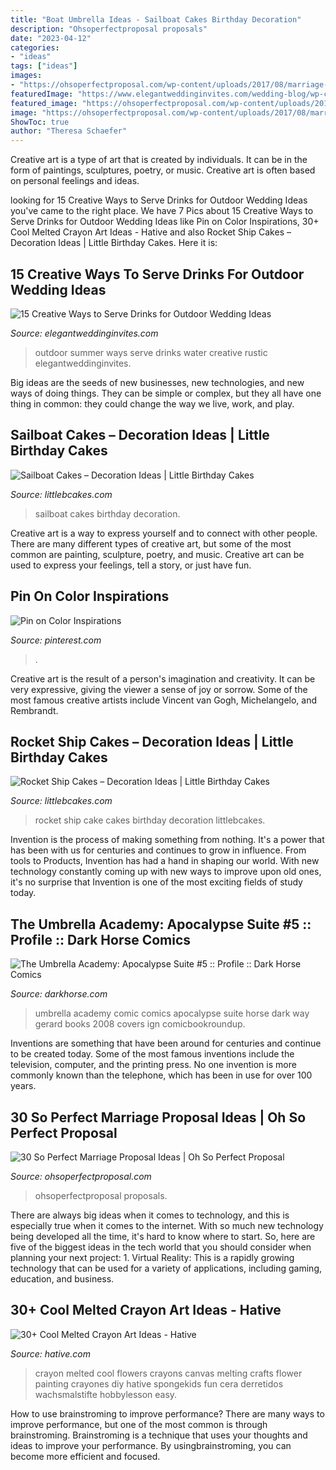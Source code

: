 ```yaml
---
title: "Boat Umbrella Ideas - Sailboat Cakes Birthday Decoration"
description: "Ohsoperfectproposal proposals"
date: "2023-04-12"
categories:
- "ideas"
tags: ["ideas"]
images:
- "https://ohsoperfectproposal.com/wp-content/uploads/2017/08/marriage-proposal-marry-me-from-rose-petals-ideas-jacquefinejewellery.jpg"
featuredImage: "https://www.elegantweddinginvites.com/wedding-blog/wp-content/uploads/2015/06/water-serve-ideas-for-summer-outdoor-wedding-ideas.jpg"
featured_image: "https://ohsoperfectproposal.com/wp-content/uploads/2017/08/marriage-proposal-marry-me-from-rose-petals-ideas-jacquefinejewellery.jpg"
image: "https://ohsoperfectproposal.com/wp-content/uploads/2017/08/marriage-proposal-marry-me-from-rose-petals-ideas-jacquefinejewellery.jpg"
ShowToc: true
author: "Theresa Schaefer"
---
```



Creative art is a type of art that is created by individuals. It can be in the form of paintings, sculptures, poetry, or music. Creative art is often based on personal feelings and ideas.

	

		
looking for 15 Creative Ways to Serve Drinks for Outdoor Wedding Ideas you've came to the right place. We have 7 Pics about 15 Creative Ways to Serve Drinks for Outdoor Wedding Ideas like Pin on Color Inspirations, 30+ Cool Melted Crayon Art Ideas - Hative and also Rocket Ship Cakes – Decoration Ideas | Little Birthday Cakes. Here it is:
		
    
## 15 Creative Ways To Serve Drinks For Outdoor Wedding Ideas

<img loading=lazy src="https://www.elegantweddinginvites.com/wedding-blog/wp-content/uploads/2015/06/water-serve-ideas-for-summer-outdoor-wedding-ideas.jpg" onerror="this.onerror=null;this.src='https://tse4.mm.bing.net/th?id=OIP.atQ8eeu_baGh4uEhvQptOgHaJ3&amp;pid=15.1';" alt="15 Creative Ways to Serve Drinks for Outdoor Wedding Ideas">

_Source: elegantweddinginvites.com_

>outdoor summer ways serve drinks water creative rustic elegantweddinginvites. 

	

Big ideas are the seeds of new businesses, new technologies, and new ways of doing things. They can be simple or complex, but they all have one thing in common: they could change the way we live, work, and play.

    
## Sailboat Cakes – Decoration Ideas | Little Birthday Cakes

<img loading=lazy src="http://www.littlebcakes.com/wp-content/uploads/2014/01/Sailboat-Cakes-For-Kids.jpg" onerror="this.onerror=null;this.src='https://tse1.mm.bing.net/th?id=OIP.fFTF_dP7Ya73NModhkckVAHaKU&amp;pid=15.1';" alt="Sailboat Cakes – Decoration Ideas | Little Birthday Cakes">

_Source: littlebcakes.com_

>sailboat cakes birthday decoration. 

	

Creative art is a way to express yourself and to connect with other people. There are many different types of creative art, but some of the most common are painting, sculpture, poetry, and music. Creative art can be used to express your feelings, tell a story, or just have fun.

    
## Pin On Color Inspirations

<img loading=lazy src="https://i.pinimg.com/736x/c0/6f/cf/c06fcffe12c9487507159c51bbc2de67.jpg" onerror="this.onerror=null;this.src='https://tse2.mm.bing.net/th?id=OIP.hmQKwYVuLxg2ynsWtRGKfwHaJ4&amp;pid=15.1';" alt="Pin on Color Inspirations">

_Source: pinterest.com_

>. 

	

Creative art is the result of a person's imagination and creativity. It can be very expressive, giving the viewer a sense of joy or sorrow. Some of the most famous creative artists include Vincent van Gogh, Michelangelo, and Rembrandt.

    
## Rocket Ship Cakes – Decoration Ideas | Little Birthday Cakes

<img loading=lazy src="http://www.littlebcakes.com/wp-content/uploads/2014/05/Rocket-Ship-Cake.jpg" onerror="this.onerror=null;this.src='https://tse4.mm.bing.net/th?id=OIP.5DeKkayLhvivc5aiSxq68AHaLG&amp;pid=15.1';" alt="Rocket Ship Cakes – Decoration Ideas | Little Birthday Cakes">

_Source: littlebcakes.com_

>rocket ship cake cakes birthday decoration littlebcakes. 

	

Invention is the process of making something from nothing. It's a power that has been with us for centuries and continues to grow in influence. From tools to Products, Invention has had a hand in shaping our world. With new technology constantly coming up with new ways to improve upon old ones, it's no surprise that Invention is one of the most exciting fields of study today.

    
## The Umbrella Academy: Apocalypse Suite #5 :: Profile :: Dark Horse Comics

<img loading=lazy src="http://d2lzb5v10mb0lj.cloudfront.net/covers/600/14/14486.jpg" onerror="this.onerror=null;this.src='https://tse3.mm.bing.net/th?id=OIP.wh5OyDrlJD_0RRFDJ_6JsQHaLY&amp;pid=15.1';" alt="The Umbrella Academy: Apocalypse Suite #5 :: Profile :: Dark Horse Comics">

_Source: darkhorse.com_

>umbrella academy comic comics apocalypse suite horse dark way gerard books 2008 covers ign comicbookroundup. 

	

Inventions are something that have been around for centuries and continue to be created today. Some of the most famous inventions include the television, computer, and the printing press. No one invention is more commonly known than the telephone, which has been in use for over 100 years.

    
## 30 So Perfect Marriage Proposal Ideas | Oh So Perfect Proposal

<img loading=lazy src="https://ohsoperfectproposal.com/wp-content/uploads/2017/08/marriage-proposal-marry-me-from-rose-petals-ideas-jacquefinejewellery.jpg" onerror="this.onerror=null;this.src='https://tse2.mm.bing.net/th?id=OIP.zVTfTcWtNRnHSS6GdZ5DOgHaLG&amp;pid=15.1';" alt="30 So Perfect Marriage Proposal Ideas | Oh So Perfect Proposal">

_Source: ohsoperfectproposal.com_

>ohsoperfectproposal proposals. 

	

There are always big ideas when it comes to technology, and this is especially true when it comes to the internet. With so much new technology being developed all the time, it's hard to know where to start. So, here are five of the biggest ideas in the tech world that you should consider when planning your next project: 1. Virtual Reality: This is a rapidly growing technology that can be used for a variety of applications, including gaming, education, and business.

    
## 30+ Cool Melted Crayon Art Ideas - Hative

<img loading=lazy src="https://hative.com/wp-content/uploads/2014/04/melted-crayon-art/15-flowers.jpg" onerror="this.onerror=null;this.src='https://tse4.mm.bing.net/th?id=OIP.p_TA_XRZ23g6XZfcSJzzNwHaJ6&amp;pid=15.1';" alt="30+ Cool Melted Crayon Art Ideas - Hative">

_Source: hative.com_

>crayon melted cool flowers crayons canvas melting crafts flower painting crayones diy hative spongekids fun cera derretidos wachsmalstifte hobbylesson easy. 

	

How to use brainstroming to improve performance?
There are many ways to improve performance, but one of the most common is through brainstroming. Brainstroming is a technique that uses your thoughts and ideas to improve your performance. By usingbrainstroming, you can become more efficient and focused.

